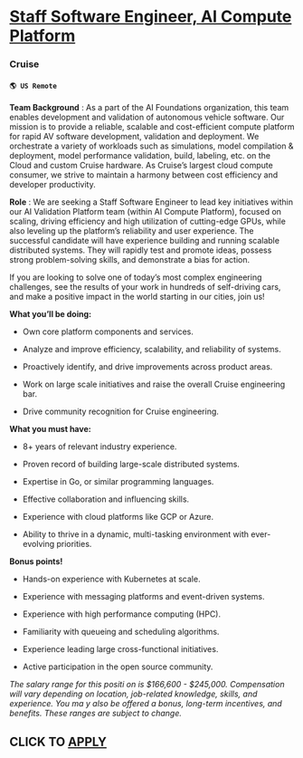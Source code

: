 # [Staff Software Engineer, AI Compute Platform](https://www.remotewlb.com/apply/staff-software-engineer-ai-compute-platform)  
### Cruise  
#### `🌎 US Remote`  

**Team Background** : As a part of the AI Foundations organization, this team enables development and validation of autonomous vehicle software. Our mission is to provide a reliable, scalable and cost-efficient compute platform for rapid AV software development, validation and deployment. We orchestrate a variety of workloads such as simulations, model compilation & deployment, model performance validation, build, labeling, etc. on the Cloud and custom Cruise hardware. As Cruise’s largest cloud compute consumer, we strive to maintain a harmony between cost efficiency and developer productivity.

**Role** : We are seeking a Staff Software Engineer to lead key initiatives within our AI Validation Platform team (within AI Compute Platform), focused on scaling, driving efficiency and high utilization of cutting-edge GPUs, while also leveling up the platform’s reliability and user experience. The successful candidate will have experience building and running scalable distributed systems. They will rapidly test and promote ideas, possess strong problem-solving skills, and demonstrate a bias for action.

If you are looking to solve one of today’s most complex engineering challenges, see the results of your work in hundreds of self-driving cars, and make a positive impact in the world starting in our cities, join us!

**What you’ll be doing:**

  * Own core platform components and services.

  * Analyze and improve efficiency, scalability, and reliability of systems.

  * Proactively identify, and drive improvements across product areas.

  * Work on large scale initiatives and raise the overall Cruise engineering bar.

  * Drive community recognition for Cruise engineering.

**What you must have:**

  * 8+ years of relevant industry experience.

  * Proven record of building large-scale distributed systems.

  * Expertise in Go, or similar programming languages.

  * Effective collaboration and influencing skills.

  * Experience with cloud platforms like GCP or Azure.

  * Ability to thrive in a dynamic, multi-tasking environment with ever-evolving priorities.

**Bonus points!**

  * Hands-on experience with Kubernetes at scale.

  * Experience with messaging platforms and event-driven systems.

  * Experience with high performance computing (HPC).

  * Familiarity with queueing and scheduling algorithms.

  * Experience leading large cross-functional initiatives.

  * Active participation in the open source community.

_The salary range for this positi_ _on is $166,600 - $245,000. Compensation will vary depending on location, job-related knowledge, skills, and experience. You ma_ _y also be offered a bonus, long-term incentives, and benefits. These ranges are subject to change._

  
## CLICK TO [APPLY](https://www.remotewlb.com/apply/staff-software-engineer-ai-compute-platform)

